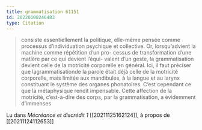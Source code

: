 ```yaml
---
title: grammatisation 61151
id: 20220108246483
type: Citation
---
```


> consiste essentiellement la politique, elle-même pensée comme processus d’individuation psychique et collective. Or, lorsqu’advient la machine comme répétition d’un pro- cessus de transformation d’une matière par ce qui devient l’équi- valent d’un geste, la grammatisation devient celle de la motricité corporelle en général. Ici, il faut préciser que lagrammatisationde la parole était déjà celle de la motricité corporelle, mais limitée aux mandibules, à la langue et au larynx constituant le système des organes phonatoires. C’est cependant ce que la métaphysique rendit impensable. Cette affection de la motricité, c’est-à-dire des corps, par la grammatisation, a évidemment d’immenses

Lu dans *Mécréance et discrédit 1* [[20211125162124]], à propos de [[20211124112653]]